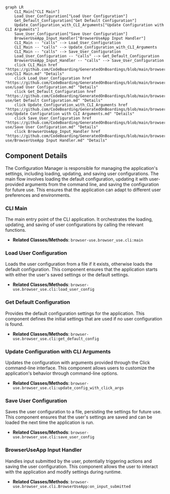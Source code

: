 ```mermaid
graph LR
    CLI_Main["CLI Main"]
    Load_User_Configuration["Load User Configuration"]
    Get_Default_Configuration["Get Default Configuration"]
    Update_Configuration_with_CLI_Arguments["Update Configuration with CLI Arguments"]
    Save_User_Configuration["Save User Configuration"]
    BrowserUseApp_Input_Handler["BrowserUseApp Input Handler"]
    CLI_Main -- "calls" --> Load_User_Configuration
    CLI_Main -- "calls" --> Update_Configuration_with_CLI_Arguments
    CLI_Main -- "calls" --> Save_User_Configuration
    Load_User_Configuration -- "calls" --> Get_Default_Configuration
    BrowserUseApp_Input_Handler -- "calls" --> Save_User_Configuration
    click CLI_Main href "https://github.com/CodeBoarding/GeneratedOnBoardings/blob/main/browser-use/CLI Main.md" "Details"
    click Load_User_Configuration href "https://github.com/CodeBoarding/GeneratedOnBoardings/blob/main/browser-use/Load User Configuration.md" "Details"
    click Get_Default_Configuration href "https://github.com/CodeBoarding/GeneratedOnBoardings/blob/main/browser-use/Get Default Configuration.md" "Details"
    click Update_Configuration_with_CLI_Arguments href "https://github.com/CodeBoarding/GeneratedOnBoardings/blob/main/browser-use/Update Configuration with CLI Arguments.md" "Details"
    click Save_User_Configuration href "https://github.com/CodeBoarding/GeneratedOnBoardings/blob/main/browser-use/Save User Configuration.md" "Details"
    click BrowserUseApp_Input_Handler href "https://github.com/CodeBoarding/GeneratedOnBoardings/blob/main/browser-use/BrowserUseApp Input Handler.md" "Details"
```

## Component Details

The Configuration Manager is responsible for managing the application's settings, including loading, updating, and saving user configurations. The main flow involves loading the default configuration, updating it with user-provided arguments from the command line, and saving the configuration for future use. This ensures that the application can adapt to different user preferences and environments.

### CLI Main
The main entry point of the CLI application. It orchestrates the loading, updating, and saving of user configurations by calling the relevant functions.
- **Related Classes/Methods**: `browser-use.browser_use.cli:main`

### Load User Configuration
Loads the user configuration from a file if it exists, otherwise loads the default configuration. This component ensures that the application starts with either the user's saved settings or the default settings.
- **Related Classes/Methods**: `browser-use.browser_use.cli:load_user_config`

### Get Default Configuration
Provides the default configuration settings for the application. This component defines the initial settings that are used if no user configuration is found.
- **Related Classes/Methods**: `browser-use.browser_use.cli:get_default_config`

### Update Configuration with CLI Arguments
Updates the configuration with arguments provided through the Click command-line interface. This component allows users to customize the application's behavior through command-line options.
- **Related Classes/Methods**: `browser-use.browser_use.cli:update_config_with_click_args`

### Save User Configuration
Saves the user configuration to a file, persisting the settings for future use. This component ensures that the user's settings are saved and can be loaded the next time the application is run.
- **Related Classes/Methods**: `browser-use.browser_use.cli:save_user_config`

### BrowserUseApp Input Handler
Handles input submitted by the user, potentially triggering actions and saving the user configuration. This component allows the user to interact with the application and modify settings during runtime.
- **Related Classes/Methods**: `browser-use.browser_use.cli.BrowserUseApp:on_input_submitted`